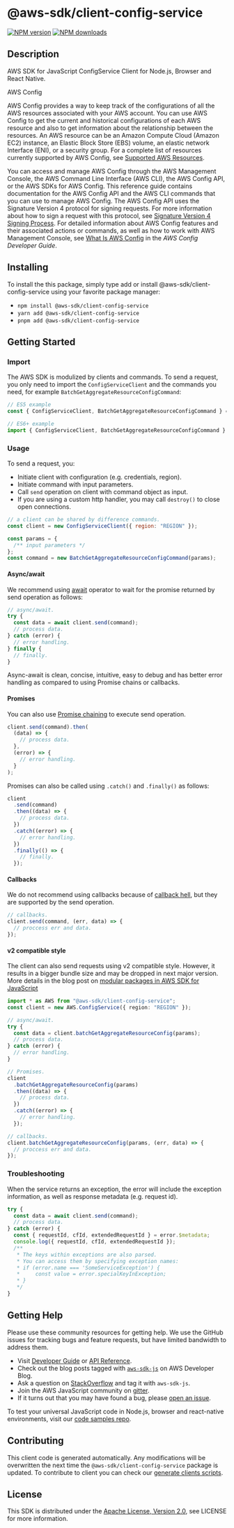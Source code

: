 # @aws-sdk/client-config-service

[![NPM version](https://img.shields.io/npm/v/@aws-sdk/client-config-service/latest.svg)](https://www.npmjs.com/package/@aws-sdk/client-config-service)
[![NPM downloads](https://img.shields.io/npm/dm/@aws-sdk/client-config-service.svg)](https://www.npmjs.com/package/@aws-sdk/client-config-service)

## Description

AWS SDK for JavaScript ConfigService Client for Node.js, Browser and React Native.

<fullname>AWS Config</fullname>

<p>AWS Config provides a way to keep track of the configurations
of all the AWS resources associated with your AWS account. You can
use AWS Config to get the current and historical configurations of
each AWS resource and also to get information about the relationship
between the resources. An AWS resource can be an Amazon Compute
Cloud (Amazon EC2) instance, an Elastic Block Store (EBS) volume, an
elastic network Interface (ENI), or a security group. For a complete
list of resources currently supported by AWS Config, see <a href="https://docs.aws.amazon.com/config/latest/developerguide/resource-config-reference.html#supported-resources">Supported AWS Resources</a>.</p>

<p>You can access and manage AWS Config through the AWS Management
Console, the AWS Command Line Interface (AWS CLI), the AWS Config
API, or the AWS SDKs for AWS Config. This reference guide contains
documentation for the AWS Config API and the AWS CLI commands that
you can use to manage AWS Config. The AWS Config API uses the
Signature Version 4 protocol for signing requests. For more
information about how to sign a request with this protocol, see
<a href="https://docs.aws.amazon.com/general/latest/gr/signature-version-4.html">Signature
Version 4 Signing Process</a>. For detailed information
about AWS Config features and their associated actions or commands,
as well as how to work with AWS Management Console, see <a href="https://docs.aws.amazon.com/config/latest/developerguide/WhatIsConfig.html">What Is AWS
Config</a> in the <i>AWS Config Developer
Guide</i>.</p>

## Installing

To install the this package, simply type add or install @aws-sdk/client-config-service
using your favorite package manager:

- `npm install @aws-sdk/client-config-service`
- `yarn add @aws-sdk/client-config-service`
- `pnpm add @aws-sdk/client-config-service`

## Getting Started

### Import

The AWS SDK is modulized by clients and commands.
To send a request, you only need to import the `ConfigServiceClient` and
the commands you need, for example `BatchGetAggregateResourceConfigCommand`:

```js
// ES5 example
const { ConfigServiceClient, BatchGetAggregateResourceConfigCommand } = require("@aws-sdk/client-config-service");
```

```ts
// ES6+ example
import { ConfigServiceClient, BatchGetAggregateResourceConfigCommand } from "@aws-sdk/client-config-service";
```

### Usage

To send a request, you:

- Initiate client with configuration (e.g. credentials, region).
- Initiate command with input parameters.
- Call `send` operation on client with command object as input.
- If you are using a custom http handler, you may call `destroy()` to close open connections.

```js
// a client can be shared by difference commands.
const client = new ConfigServiceClient({ region: "REGION" });

const params = {
  /** input parameters */
};
const command = new BatchGetAggregateResourceConfigCommand(params);
```

#### Async/await

We recommend using [await](https://developer.mozilla.org/en-US/docs/Web/JavaScript/Reference/Operators/await)
operator to wait for the promise returned by send operation as follows:

```js
// async/await.
try {
  const data = await client.send(command);
  // process data.
} catch (error) {
  // error handling.
} finally {
  // finally.
}
```

Async-await is clean, concise, intuitive, easy to debug and has better error handling
as compared to using Promise chains or callbacks.

#### Promises

You can also use [Promise chaining](https://developer.mozilla.org/en-US/docs/Web/JavaScript/Guide/Using_promises#chaining)
to execute send operation.

```js
client.send(command).then(
  (data) => {
    // process data.
  },
  (error) => {
    // error handling.
  }
);
```

Promises can also be called using `.catch()` and `.finally()` as follows:

```js
client
  .send(command)
  .then((data) => {
    // process data.
  })
  .catch((error) => {
    // error handling.
  })
  .finally(() => {
    // finally.
  });
```

#### Callbacks

We do not recommend using callbacks because of [callback hell](http://callbackhell.com/),
but they are supported by the send operation.

```js
// callbacks.
client.send(command, (err, data) => {
  // proccess err and data.
});
```

#### v2 compatible style

The client can also send requests using v2 compatible style.
However, it results in a bigger bundle size and may be dropped in next major version. More details in the blog post
on [modular packages in AWS SDK for JavaScript](https://aws.amazon.com/blogs/developer/modular-packages-in-aws-sdk-for-javascript/)

```ts
import * as AWS from "@aws-sdk/client-config-service";
const client = new AWS.ConfigService({ region: "REGION" });

// async/await.
try {
  const data = client.batchGetAggregateResourceConfig(params);
  // process data.
} catch (error) {
  // error handling.
}

// Promises.
client
  .batchGetAggregateResourceConfig(params)
  .then((data) => {
    // process data.
  })
  .catch((error) => {
    // error handling.
  });

// callbacks.
client.batchGetAggregateResourceConfig(params, (err, data) => {
  // proccess err and data.
});
```

### Troubleshooting

When the service returns an exception, the error will include the exception information,
as well as response metadata (e.g. request id).

```js
try {
  const data = await client.send(command);
  // process data.
} catch (error) {
  const { requestId, cfId, extendedRequestId } = error.$metadata;
  console.log({ requestId, cfId, extendedRequestId });
  /**
   * The keys within exceptions are also parsed.
   * You can access them by specifying exception names:
   * if (error.name === 'SomeServiceException') {
   *     const value = error.specialKeyInException;
   * }
   */
}
```

## Getting Help

Please use these community resources for getting help.
We use the GitHub issues for tracking bugs and feature requests, but have limited bandwidth to address them.

- Visit [Developer Guide](https://docs.aws.amazon.com/sdk-for-javascript/v3/developer-guide/welcome.html)
  or [API Reference](https://docs.aws.amazon.com/AWSJavaScriptSDK/v3/latest/index.html).
- Check out the blog posts tagged with [`aws-sdk-js`](https://aws.amazon.com/blogs/developer/tag/aws-sdk-js/)
  on AWS Developer Blog.
- Ask a question on [StackOverflow](https://stackoverflow.com/questions/tagged/aws-sdk-js) and tag it with `aws-sdk-js`.
- Join the AWS JavaScript community on [gitter](https://gitter.im/aws/aws-sdk-js-v3).
- If it turns out that you may have found a bug, please [open an issue](https://github.com/aws/aws-sdk-js-v3/issues/new/choose).

To test your universal JavaScript code in Node.js, browser and react-native environments,
visit our [code samples repo](https://github.com/aws-samples/aws-sdk-js-tests).

## Contributing

This client code is generated automatically. Any modifications will be overwritten the next time the `@aws-sdk/client-config-service` package is updated.
To contribute to client you can check our [generate clients scripts](https://github.com/aws/aws-sdk-js-v3/tree/main/scripts/generate-clients).

## License

This SDK is distributed under the
[Apache License, Version 2.0](http://www.apache.org/licenses/LICENSE-2.0),
see LICENSE for more information.
